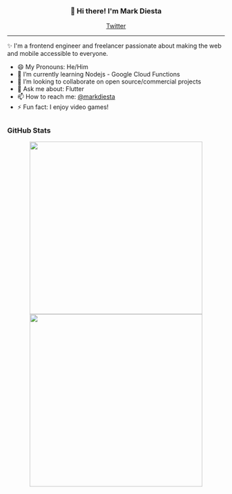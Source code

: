 
<h3 align="center">👋 Hi there! I'm Mark Diesta</h3>
<p align="center">
  <a href="https://twitter.com/markdiesta">Twitter</a>
</p>

---
✨ I'm a frontend engineer and freelancer passionate about making the web and mobile accessible to everyone.


- 😄 My Pronouns: He/Him   
- 🌱 I’m currently learning Nodejs - Google Cloud Functions
- 👯 I’m looking to collaborate on open source/commercial projects
- 💬 Ask me about: Flutter 
- 📫 How to reach me: [@markdiesta](https://twitter.com/markdiesta)
- ⚡ Fun fact: I enjoy video games!


## <h3 align="left">GitHub Stats</h3>

<p align = "center">
  <img src = "https://github-readme-stats.vercel.app/api?username=madz&show_icons=true&theme=bear" width = 400>
  <img src = "https://github-readme-streak-stats.herokuapp.com?user=madz&theme=dark&hide_border=true" width = 400>
</p>
